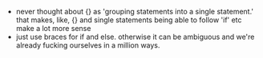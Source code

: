 * never thought about {} as 'grouping statements into a single
  statement.' that makes, like, {} and single statements being able to
  follow 'if' etc make a lot more sense
* just use braces for if and else. otherwise it can be ambiguous and
  we're already fucking ourselves in a million ways.
